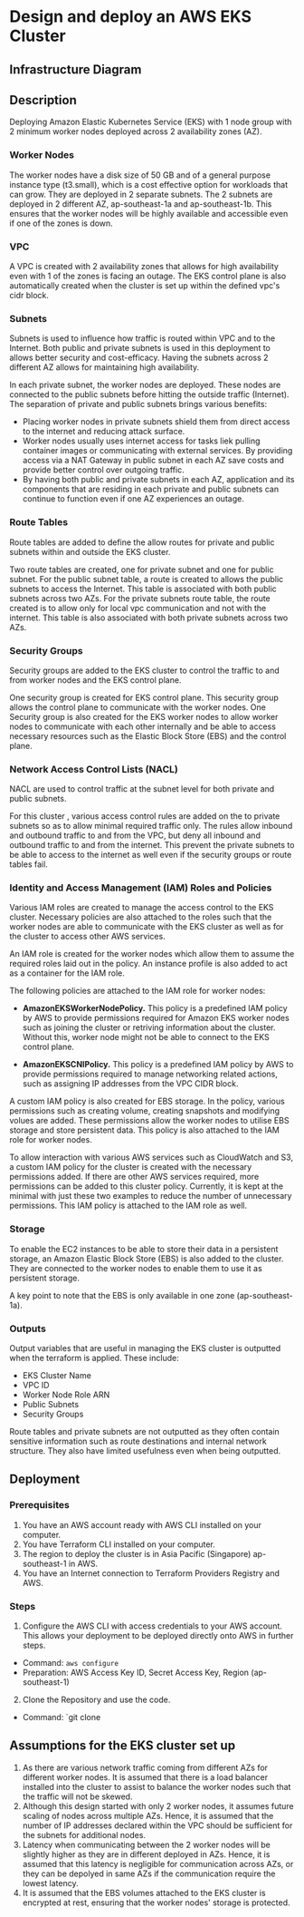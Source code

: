 # Design and deploy an AWS EKS Cluster

## Infrastructure Diagram

## Description

Deploying Amazon Elastic Kubernetes Service (EKS) with 1 node group with 2 minimum worker nodes deployed across 2 availability zones (AZ).

### Worker Nodes

The worker nodes have a disk size of 50 GB and of a general purpose instance type (t3.small), which is a cost effective option for workloads that can grow.
They are deployed in 2 separate subnets. The 2 subnets are deployed in 2 different AZ, ap-southeast-1a and ap-southeast-1b. This ensures that the worker nodes will be highly available and accessible even if one of the zones is down.

### VPC

A VPC is created with 2 availability zones that allows for high availability even with 1 of the zones is facing an outage. The EKS control plane is also automatically created when the cluster is set up within the defined vpc's cidr block.

### Subnets

Subnets is used to influence how traffic is routed within VPC and to the Internet. Both public and private subnets is used in this deployment to allows better security and cost-efficacy. Having the subnets across 2 different AZ allows for maintaining high availability.

In each private subnet, the worker nodes are deployed. These nodes are connected to the public subnets before hitting the outside traffic (Internet). The separation of private and public subnets brings various benefits:

- Placing worker nodes in private subnets shield them from direct access to the internet and reducing attack surface.
- Worker nodes usually uses internet access for tasks liek pulling container images or communicating with external services. By providing access via a NAT Gateway in public subnet in each AZ save costs and provide better control over outgoing traffic.
- By having both public and private subnets in each AZ, application and its components that are residing in each private and public subnets can continue to function even if one AZ experiences an outage.

### Route Tables

Route tables are added to define the allow routes for private and public subnets within and outside the EKS cluster.

Two route tables are created, one for private subnet and one for public subnet. For the public subnet table, a route is created to allows the public subnets to access the Internet. This table is associated with both public subnets across two AZs. For the private subnets route table, the route created is to allow only for local vpc communication and not with the internet. This table is also associated with both private subnets across two AZs.

### Security Groups

Security groups are added to the EKS cluster to control the traffic to and from worker nodes and the EKS control plane.

One security group is created for EKS control plane. This security group allows the control plane to communicate with the worker nodes. One Security group is also created for the EKS worker nodes to allow worker nodes to communicate with each other internally and be able to access necessary resources such as the Elastic Block Store (EBS) and the control plane.

### Network Access Control Lists (NACL)

NACL are used to control traffic at the subnet level for both private and public subnets.

For this cluster , various access control rules are added on the to private subnets so as to allow minimal required traffic only. The rules allow inbound and outbound traffic to and from the VPC, but deny all inbound and outbound traffic to and from the internet. This prevent the private subnets to be able to access to the internet as well even if the security groups or route tables fail.

### Identity and Access Management (IAM) Roles and Policies

Various IAM roles are created to manage the access control to the EKS cluster. Necessary policies are also attached to the roles such that the worker nodes are able to communicate with the EKS cluster as well as for the cluster to access other AWS services.

An IAM role is created for the worker nodes which allow them to assume the required roles laid out in the policy. An instance profile is also added to act as a container for the IAM role.

The following policies are attached to the IAM role for worker nodes:

- **AmazonEKSWorkerNodePolicy.** This policy is a predefined IAM policy by AWS to provide permissions required for Amazon EKS worker nodes such as joining the cluster or retriving information about the cluster. Without this, worker node might not be able to connect to the EKS control plane.

- **AmazonEKSCNIPolicy.** This policy is a predefined IAM policy by AWS to provide permissions required to manage networking related actions, such as assigning IP addresses from the VPC CIDR block.

A custom IAM policy is also created for EBS storage. In the policy, various permissions such as creating volume, creating snapshots and modifying volues are added. These permissions allow the worker nodes to utilise EBS storage and store persistent data. This policy is also attached to the IAM role for worker nodes.

To allow interaction with various AWS services such as CloudWatch and S3, a custom IAM policy for the cluster is created with the necessary permissions added. If there are other AWS services required, more permissions can be added to this cluster policy. Currently, it is kept at the minimal with just these two examples to reduce the number of unnecessary permissions. This IAM policy is attached to the IAM role as well.

### Storage

To enable the EC2 instances to be able to store their data in a persistent storage, an Amazon Elastic Block Store (EBS) is also added to the cluster. They are connected to the worker nodes to enable them to use it as persistent storage.

A key point to note that the EBS is only available in one zone (ap-southeast-1a).

### Outputs

Output variables that are useful in managing the EKS cluster is outputted when the terraform is applied. These include:

- EKS Cluster Name
- VPC ID
- Worker Node Role ARN
- Public Subnets
- Security Groups

Route tables and private subnets are not outputted as they often contain sensitive information such as route destinations and internal network structure. They also have limited usefulness even when being outputted.

## Deployment

### Prerequisites

1. You have an AWS account ready with AWS CLI installed on your computer.
2. You have Terraform CLI installed on your computer.
3. The region to deploy the cluster is in Asia Pacific (Singapore) ap-southeast-1 in AWS.
4. You have an Internet connection to Terraform Providers Registry and AWS.

### Steps

1. Configure the AWS CLI with access credentials to your AWS account. This allows your deployment to be deployed directly onto AWS in further steps.

- Command: `aws configure`
- Preparation: AWS Access Key ID, Secret Access Key, Region (ap-southeast-1)

2. Clone the Repository and use the code.

- Command: `git clone 

## Assumptions for the EKS cluster set up

1. As there are various network traffic coming from different AZs for different worker nodes. It is assumed that there is a load balancer installed into the cluster to assist to balance the worker nodes such that the traffic will not be skewed.
2. Although this design started with only 2 worker nodes, it assumes future scaling of nodes across multiple AZs. Hence, it is assumed that the number of IP addresses declared within the VPC should be sufficient for the subnets for additional nodes.
3. Latency when communicating between the 2 worker nodes will be slightly higher as they are in different deployed in AZs. Hence, it is assumed that this latency is negligible for communication across AZs, or they can be depolyed in same AZs if the communication require the lowest latency.  
4. It is assumed that the EBS volumes attached to the EKS cluster is encrypted at rest, ensuring that the worker nodes' storage is protected.
